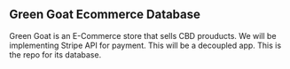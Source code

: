 ## Green Goat Ecommerce Database

Green Goat is an E-Commerce store that sells CBD prouducts.  We will be implementing Stripe API for payment. This will be a decoupled app. This is the repo for its database.   
